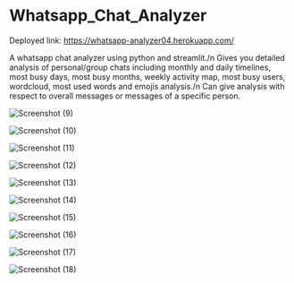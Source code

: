 # Whatsapp_Chat_Analyzer

Deployed link: https://whatsapp-analyzer04.herokuapp.com/

A whatsapp chat analyzer using python and streamlit./n
Gives you detailed analysis of personal/group chats including monthly and daily timelines, most busy days, most busy months, weekly activity map, most busy users, wordcloud, most used words and emojis analysis./n
Can give analysis with respect to overall messages or messages of a specific person.

![Screenshot (9)](https://user-images.githubusercontent.com/55292083/153843795-d708350b-9dad-45d7-add0-7d698c44497e.png)

![Screenshot (10)](https://user-images.githubusercontent.com/55292083/153843882-57d720a9-e74b-4234-92eb-8efd9fffcaa0.png)

![Screenshot (11)](https://user-images.githubusercontent.com/55292083/153843964-256a525c-46d5-4997-bfaa-3750ccfd91ce.png)

![Screenshot (12)](https://user-images.githubusercontent.com/55292083/153844021-10a7e0e9-c3c8-464d-939e-4131d6cb2ada.png)

![Screenshot (13)](https://user-images.githubusercontent.com/55292083/153844030-2dc519fa-8873-47ce-aba4-4ca95d24133c.png)

![Screenshot (14)](https://user-images.githubusercontent.com/55292083/153844043-17aa1892-00c0-44fd-9bb2-292eadf6f298.png)

![Screenshot (15)](https://user-images.githubusercontent.com/55292083/153844054-450acb7a-1a2d-402d-ac9f-cee33796a5b9.png)

![Screenshot (16)](https://user-images.githubusercontent.com/55292083/153844061-2ac2fafe-c703-408e-ac88-a3e0dd83672f.png)

![Screenshot (17)](https://user-images.githubusercontent.com/55292083/153844072-6546e535-1044-4f58-b470-b3faf9d763ff.png)

![Screenshot (18)](https://user-images.githubusercontent.com/55292083/153844081-9ec4b596-8533-4248-a205-b32a39d485b0.png)
